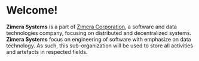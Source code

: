 # Welcome!

**Zimera Systems** is a part of [Zimera Corporation](https://github.com/zimera-corp), a software and data technologies company, focusing on distributed and decentralized systems. **Zimera Systems** focus on engineering of software with emphasize on data technology. As such, this sub-organization will be used to store all activities and artefacts in respected fields.

